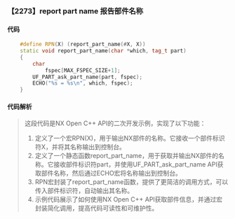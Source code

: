 ### 【2273】report part name 报告部件名称

#### 代码

```cpp
    #define RPN(X) (report_part_name(#X, X))  
    static void report_part_name(char *which, tag_t part)  
    {  
        char  
            fspec[MAX_FSPEC_SIZE+1];  
        UF_PART_ask_part_name(part, fspec);  
        ECHO("%s = %s\n", which, fspec);  
    }

```

#### 代码解析

> 这段代码是NX Open C++ API的二次开发示例，实现了以下功能：
>
> 1. 定义了一个宏RPN(X)，用于输出NX部件的名称。它接收一个部件标识符X，并将其名称输出到控制台。
> 2. 定义了一个静态函数report_part_name，用于获取并输出NX部件的名称。它接收部件标识符part，并使用UF_PART_ask_part_name API获取部件名称，然后通过ECHO宏将名称输出到控制台。
> 3. RPN宏封装了report_part_name函数，提供了更简洁的调用方式，可以传入部件标识符，自动输出其名称。
> 4. 示例代码展示了如何使用NX Open C++ API获取部件信息，并通过宏封装简化调用，提高代码可读性和可维护性。
>

